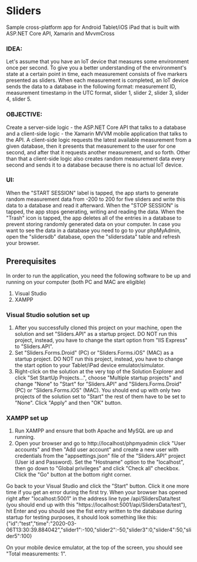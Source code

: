 # Sliders
Sample cross-platform app for Android Tablet/iOS iPad that is built with ASP.NET Core API, Xamarin and MvvmCross

### IDEA: 
Let's assume that you have an IoT device that measures some environment once per second. To give you a better 
understanding of the environment's state at a certain point in time, each measurement consists of five markers presented as sliders. 
When each measurement is completed, an IoT device sends the data to a database in the following format: measurement ID, measurement 
timestamp in the UTC format, slider 1, slider 2, slider 3, slider 4, slider 5.

### OBJECTIVE: 
Create a server-side logic - the ASP.NET Core API that talks to a database and a client-side logic - the Xamarin MVVM mobile 
application that talks to the API. A client-side logic requests the latest available measurement from a given database, then it presents 
that measurement to the user for one second, and after that it requests another measurement, and so forth. Other than that a client-side 
logic also creates random measurement data every second and sends it to a database because there is no actual IoT device.

### UI: 
When the "START SESSION" label is tapped, the app starts to generate random measurement data from -200 to 200 for five sliders and 
write this data to a database and read it afterward. When the "STOP SESSION" is tapped, the app stops generating, writing and reading the 
data. When the "Trash" icon is tapped, the app deletes all of the entries in a database to prevent storing randomly generated data on 
your computer. In case you want to see the data in a database you need to go to your phpMyAdmin, open the "slidersdb" database, open the 
"slidersdata" table and refresh your browser.

## Prerequisites 
In order to run the application, you need the following software to be up and running on your computer (both PC and MAC are eligible)
1. Visual Studio
2. XAMPP

### Visual Studio solution set up
1. After you successfully cloned this project on your machine, open the solution and set "Sliders.API" as a startup project. DO NOT run this 
project, instead, you have to change the start option from "IIS Express" to "Sliders.API".
2. Set "Sliders.Forms.Droid" (PC) or "Sliders.Forms.iOS" (MAC) as a startup project. DO NOT run this project, instead, you have to change 
the start option to your Tablet/iPad device emulator/simulator.
3. Right-click on the solution at the very top of the Solution Explorer and click "Set StartUp Projects...", choose "Multiple startup projects" 
and change "None" to "Start" for "Sliders.API" and "Sliders.Forms.Droid" (PC) or "Sliders.Forms.iOS" (MAC). You should end up with 
only two projects of the solution set to "Start" the rest of them have to be set to "None". Click "Apply" and then "OK" button.

### XAMPP set up
1. Run XAMPP and ensure that both Apache and MySQL are up and running.
2. Open your browser and go to http://localhost/phpmyadmin click "User accounts" and then "Add user account" and create a new user 
with credentials from the "appsettings.json" file of the "Sliders.API" project (User id and Password). Set the "Hostname" option 
to the "localhost", then go down to "Global privileges" and click "Check all" checkbox. Click the "Go" button at the bottom right corner. 

Go back to your Visual Studio and click the "Start" button. Click it one more time if you get an error during the first try.
When your browser has opened right after "localhost:5001" in the address line type /api/SlidersData/test 
(you should end up with this "https://localhost:5001/api/SlidersData/test"), hit Enter and you should see the fist entry written to the database 
during startup for testing purposes, it should look something like this:
{"id":"test","time":"2020-03-06T13:30:39.884042","slider1":-100,"slider2":-50,"slider3":0,"slider4":50,"slider5":100}

On your mobile device emulator, at the top of the screen, you should see "Total measurements: 1".